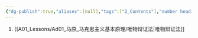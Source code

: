 ```yaml
---
{"dg-publish":true,"aliases":[null],"tags":["2_Contents"],"number headings":"auto, first-level 1, max 6, A.1.","Created-Date":"2024-01-08 11:18:59","Modified-Date":"2024-04-18 11:53:16","permalink":"/A01_Lessons/Ad01_马原_马克思主义基本原理/第二章 唯物辩证法/","dgPassFrontmatter":true}
---
```




1. [[A01_Lessons/Ad01_马原_马克思主义基本原理/唯物辩证法\|唯物辩证法]]
